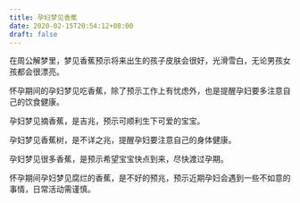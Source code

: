 ```yaml
---
title: 孕妇梦见香蕉
date: 2020-02-15T20:54:12+08:00
draft: false
---
```


在周公解梦里，梦见香蕉预示将来出生的孩子皮肤会很好，光滑雪白，无论男孩女孩都会很漂亮。<br>

怀孕期间的孕妇梦见吃香蕉，除了预示工作上有忧虑外，也是提醒孕妇要多注意自己的饮食健康。<br>

孕妇梦见摘香蕉，是吉兆，预示可顺利生下可爱的宝宝。<br>

孕妇梦见香蕉树，是不详之兆，提醒孕妇要注意自己的身体健康。<br>

孕妇梦见很多香蕉，是预示希望宝宝快点到来，尽快渡过孕期。<br>

怀孕期间孕妇梦见腐烂的香蕉，是不好的预兆，预示近期孕妇会遇到一些不如意的事情，日常活动需谨慎。<br>
